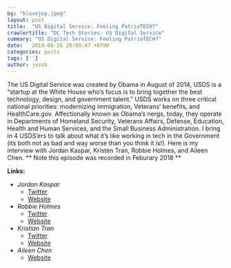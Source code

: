 ```yaml
---
bg: "klovejoy.jpeg"
layout: post
title:  "US Digital Service: Feeling PatrioTECH?"
crawlertitle: "DC Tech Stories: US Digital Service"
summary: "US Digital Service: Feeling PatrioTECH?"
date:   2019-06-26 20:09:47 +0700
categories: posts
tags: ['']
author: jessb
---
```


<p class="no-margin">The US Digital Service was created by Obama in August of 2014, USDS is a “startup at the White House  who’s focus is to bring together the best technology, design, and government talent.” USDS works on three critical national priorities: modernizing immigration, Veterans’ benefits, and HealthCare.gov.  Affectionally known as Obama’s nergs, today, they operate in Departments of Homeland Security, Veterans Affairs, Defense, Education, Health and Human Services, and the Small Business Administration.  I bring in 4 USDS’ers to talk about what it’s like working in tech in the Government (its both not as bad and way worse than you think it is!). Here is my interview with Jordan Kaspar, Kristen Tran, Robbie Holmes, and Aileen Chen. ** Note this episode was recorded in Feburary 2018 **</p>
<script src="https://www.buzzsprout.com/108546/733278-us-digital-service-feeling-patriotech.js?player=small" type="text/javascript" charset="utf-8"></script>

<p>
  <strong>Links:</strong> 
  <ul>
    <li>
      <i>Jordan Kaspar</i>
        <ul>
          <li><a href="https://twitter.com/jakerella">Twitter</a></li>
          <li><a href="https://jordankasper.com/ ">Website</a></li>
        </ul>
    </li>
    <li>
      <i>Robbie Holmes</i>
        <ul>
          <li><a href="https://twitter.com/RobbieTheGeek">Twitter</a></li>
          <li><a href="https://about.me/robbiethegeek">Website</a></li>
        </ul>
    </li>
    <li>
      <i>Kristian Tran</i>
        <ul>
          <li><a href="https://twitter.com/ktran13">Twitter</a></li>
          <li><a href="https://www.linkedin.com/in/kristiantran/">Website</a></li>
        </ul>
    </li>
    <li>
      <i>Aileen Chen</i>
        <ul>
          <li><a href="https://www.linkedin.com/in/aileen-chen-a6aab062/">Website</a></li>
        </ul>
    </li>
  </ul>
</p> 

